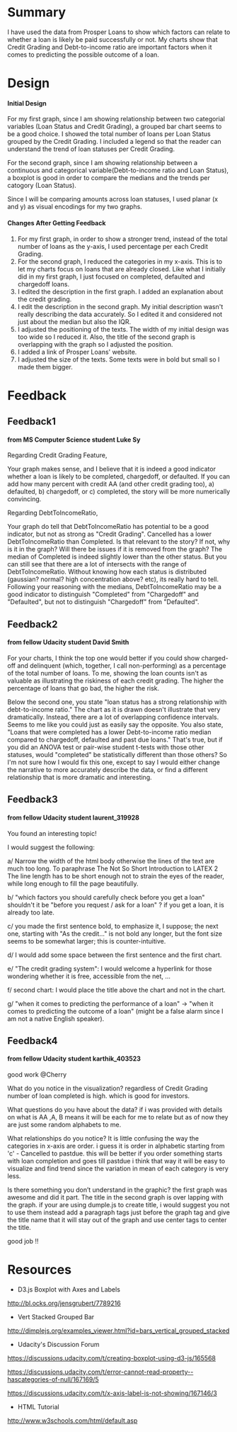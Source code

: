 # Summary

I have used the data from Prosper Loans to show which factors can relate to whether a loan is likely be paid successfully or not. My charts show that Credit Grading and Debt-to-income ratio are important factors when it comes to predicting the possible outcome of a loan.

# Design
#### Initial Design
For my first graph, since I am showing relationship between two categorial variables (Loan Status and Credit Grading), a grouped bar chart seems to be a good choice. I showed the total number of loans per Loan Status grouped by the Credit Grading. I included a legend so that the reader can understand the trend of loan statuses per Credit Grading.

For the second graph, since I am showing relationship between a continuous and categorical variable(Debt-to-income ratio and Loan Status), a boxplot is good in order to compare the medians and the trends per catogory (Loan Status).

Since I will be comparing amounts across loan statuses, I used planar (x and y) as visual encodings for my two graphs.

#### Changes After Getting Feedback
1. For my first graph, in order to show a stronger trend, instead of the total number of loans as the y-axis, I used percentage per each Credit Grading.
2. For the second graph, I reduced the categories in my x-axis. This is to let my charts focus on loans that are already closed. Like what I initially did in my first graph, I just focused on completed, defaulted and chargedoff loans. 
3. I edited the description in the first graph. I added an explanation about the credit grading.
4. I edit the description in the second graph. My initial description wasn't really describing the data accurately. So I edited it and considered not just about the median but also the IQR.
5. I adjusted the positioning of the texts. The width of my initial design was too wide so I reduced it. Also, the title of the second graph is overlapping with the graph so I adjusted the position.
6. I added a link of Prosper Loans' website.
7. I adjusted the size of the texts. Some texts were in bold but small so I made them bigger.

# Feedback
## Feedback1
#### from MS Computer Science student Luke Sy
Regarding Credit Grading Feature,

Your graph makes sense, and I believe that it is indeed a good indicator whether a loan is likely to be completed, chargedoff, or defaulted.
If you can add how many percent with credit AA (and other credit grading too), a) defaulted, b) chargedoff, or c) completed, the story will be more numerically convincing.

Regarding DebtToIncomeRatio,

Your graph do tell that DebtToIncomeRatio has potential to be a good indicator, but not as strong as "Credit Grading".
Cancelled has a lower DebtToIncomeRatio than Completed. Is that relevant to the story? If not, why is it in the graph? Will there be issues if it is removed from the graph?
The median of Completed is indeed slightly lower than the other status. But you can still see that there are a lot of intersects with the range of DebtToIncomeRatio. Without knowing how each status is distributed (gaussian? normal? high concentration above? etc), its really hard to tell. 
Following your reasoning with the medians, DebtToIncomeRatio may be a good indicator to distinguish "Completed" from "Chargedoff" and "Defaulted", but not to distinguish "Chargedoff" from "Defaulted".

## Feedback2
#### from fellow Udacity student David Smith
For your charts, I think the top one would better if you could show charged-off and delinquent (which, together, I call non-performing) as a percentage of the total number of loans. To me, showing the loan counts isn't as valuable as illustrating the riskiness of each credit grading. The higher the percentage of loans that go bad, the higher the risk.

Below the second one, you state "loan status has a strong relationship with debt-to-income ratio." The chart as it is drawn doesn't illustrate that very dramatically. Instead, there are a lot of overlapping confidence intervals. Seems to me like you could just as easily say the opposite. You also state, "Loans that were completed has a lower Debt-to-income ratio median compared to chargedoff, defaulted
and past due loans." That's true, but if you did an ANOVA test or pair-wise student t-tests with those other statuses, would "completed" be statistically different than those others? So I'm not sure how I would fix this one, except to say I would either change the narrative to more accurately describe the data, or find a different relationship that is more dramatic and interesting.

## Feedback3
#### from fellow Udacity student laurent_319928
You found an interesting topic!

I would suggest the following:

a/ Narrow the width of the html body otherwise the lines of the text are much too long.
To paraphrase The Not So Short Introduction to LATEX 2
The line length has to be short enough not to strain the eyes of the reader, while long enough to fill the page beautifully.

b/ "which factors you should carefully check before you get a loan"
shouldn't it be "before you request / ask for a loan" ? if you get a loan, it is already too late.

c/ you made the first sentence bold, to emphasize it, I suppose; the next one, starting with "As the credit..." is not bold any longer, but the font size seems to be somewhat larger; this is counter-intuitive.

d/ I would add some space between the first sentence and the first chart.

e/ "The credit grading system": I would welcome a hyperlink for those wondering whether it is free, accessible from the net, ...

f/ second chart: I would place the title above the chart and not in the chart.

g/ "when it comes to predicting the performance of a loan"
-> "when it comes to predicting the outcome of a loan" (might be a false alarm since I am not a native English speaker).

## Feedback4
#### from fellow Udacity student karthik_403523
good work @Cherry 

What do you notice in the visualization?
regardless of Credit Grading number of loan completed is high. which is good for investors.

What questions do you have about the data?
if i was provided with details on what is AA ,A, B means it will be each for me to relate but as of now they are just some random alphabets to me.

What relationships do you notice?
It is little confusing the way the categories in x-axis are order. i guess it is order in alphabetic starting from 'c' - Cancelled to pastdue. this will be better if you order something starts with loan completion and goes till pastdue i think that way it will be easy to visualize and find trend since the variation in mean of each category is very less.

Is there something you don’t understand in the graphic?
the first graph was awesome and did it part. The title in the second graph is over lapping with the graph. if your are using dumple.js to create title, i would suggest you not to use them instead add a paragraph tags just before the graph tag and give the title name that it will stay out of the graph and use center tags to center the title.

good job !!

# Resources

* D3.js Boxplot with Axes and Labels

http://bl.ocks.org/jensgrubert/7789216

* Vert Stacked Grouped Bar

http://dimplejs.org/examples_viewer.html?id=bars_vertical_grouped_stacked

* Udacity's Discussion Forum

https://discussions.udacity.com/t/creating-boxplot-using-d3-js/165568

https://discussions.udacity.com/t/error-cannot-read-property--hascategories-of-null/167169/5

https://discussions.udacity.com/t/x-axis-label-is-not-showing/167146/3

* HTML Tutorial

http://www.w3schools.com/html/default.asp

